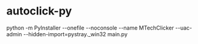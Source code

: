 # autoclick-py

python -m PyInstaller --onefile --noconsole --name MTechClicker --uac-admin --hidden-import=pystray.\_win32 main.py
